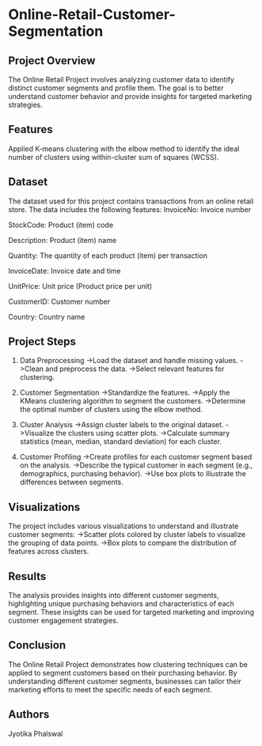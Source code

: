 # Online-Retail-Customer-Segmentation



## Project Overview
The Online Retail Project involves analyzing customer data to identify distinct customer segments and profile them. The goal is to better understand customer behavior and provide insights for targeted marketing strategies.
## Features
Applied K-means clustering with the elbow method to identify the ideal number of clusters using within-cluster sum of squares (WCSS).
## Dataset
The dataset used for this project contains transactions from an online retail store. The data includes the following features:
InvoiceNo: Invoice number

StockCode: Product (item) code

Description: Product (item) name

Quantity: The quantity of each product (item) per transaction

InvoiceDate: Invoice date and time

UnitPrice: Unit price (Product price per unit)

CustomerID: Customer number

Country: Country name
## Project Steps
1. Data Preprocessing
->Load the dataset and handle missing values.
->Clean and preprocess the data.
->Select relevant features for clustering.

2. Customer Segmentation
->Standardize the features.
->Apply the KMeans clustering algorithm to segment the customers.
->Determine the optimal number of clusters using the elbow method.

3. Cluster Analysis
->Assign cluster labels to the original dataset.
->Visualize the clusters using scatter plots.
->Calculate summary statistics (mean, median, standard deviation) for each cluster.

4. Customer Profiling
->Create profiles for each customer segment based on the analysis.
->Describe the typical customer in each segment (e.g., demographics, purchasing behavior).
->Use box plots to illustrate the differences between segments.
## Visualizations
The project includes various visualizations to understand and illustrate customer segments:
->Scatter plots colored by cluster labels to visualize the grouping of data points.
->Box plots to compare the distribution of features across clusters.
## Results
The analysis provides insights into different customer segments, highlighting unique purchasing behaviors and characteristics of each segment. These insights can be used for targeted marketing and improving customer engagement strategies.
## Conclusion
The Online Retail Project demonstrates how clustering techniques can be applied to segment customers based on their purchasing behavior. By understanding different customer segments, businesses can tailor their marketing efforts to meet the specific needs of each segment.
## Authors
Jyotika Phalswal
